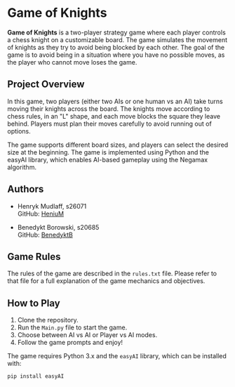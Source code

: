 # Game of Knights

**Game of Knights** is a two-player strategy game where each player controls a chess knight on a customizable board. The game simulates the movement of knights as they try to avoid being blocked by each other. The goal of the game is to avoid being in a situation where you have no possible moves, as the player who cannot move loses the game.

## Project Overview

In this game, two players (either two AIs or one human vs an AI) take turns moving their knights across the board. The knights move according to chess rules, in an "L" shape, and each move blocks the square they leave behind. Players must plan their moves carefully to avoid running out of options.

The game supports different board sizes, and players can select the desired size at the beginning. The game is implemented using Python and the easyAI library, which enables AI-based gameplay using the Negamax algorithm.

## Authors

- Henryk Mudlaff, s26071  
  GitHub: [HeniuM](https://github.com/HeniuM)

- Benedykt Borowski, s20685  
  GitHub: [BenedyktB](https://github.com/BenedyktB)

## Game Rules

The rules of the game are described in the `rules.txt` file. Please refer to that file for a full explanation of the game mechanics and objectives.

## How to Play

1. Clone the repository.
2. Run the `Main.py` file to start the game.
3. Choose between AI vs AI or Player vs AI modes.
4. Follow the game prompts and enjoy!

The game requires Python 3.x and the `easyAI` library, which can be installed with:
```bash
pip install easyAI
